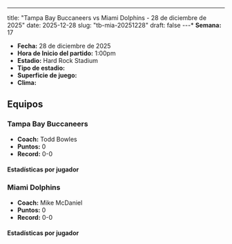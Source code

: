 ---
title: "Tampa Bay Buccaneers vs Miami Dolphins - 28 de diciembre de 2025"
date: 2025-12-28
slug: "tb-mia-20251228"
draft: false
---* **Semana:** 17
* **Fecha:** 28 de diciembre de 2025
* **Hora de Inicio del partido:** 1:00pm
* **Estadio:** Hard Rock Stadium
* **Tipo de estadio:** 
* **Superficie de juego:** 
* **Clima:** 

## Equipos


### Tampa Bay Buccaneers
* **Coach:** Todd Bowles
* **Puntos:** 0
* **Record:** 0-0

#### Estadísticas por jugador
### Miami Dolphins
* **Coach:** Mike McDaniel
* **Puntos:** 0
* **Record:** 0-0

#### Estadísticas por jugador